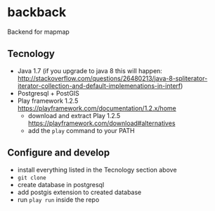 # backback

Backend for mapmap

## Tecnology

* Java 1.7 (if you upgrade to java 8 this will happen: http://stackoverflow.com/questions/26480213/java-8-spliterator-iterator-collection-and-default-implemenations-in-interf)
* Postgresql + PostGIS
* Play framework 1.2.5 https://playframework.com/documentation/1.2.x/home
	- download and extract Play 1.2.5 https://playframework.com/download#alternatives
	- add the `play` command to your PATH

## Configure and develop

* install everything listed in the Tecnology section above
* `git clone`
* create database in postgresql
* add postgis extension to created database
* run `play run` inside the repo
